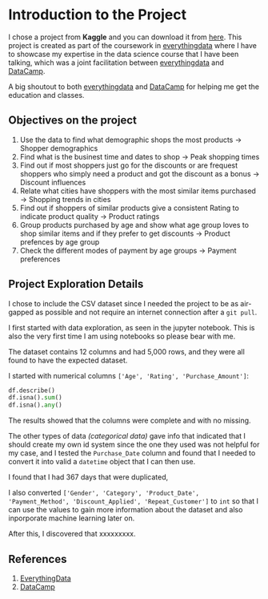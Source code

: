 # Introduction to the Project
I chose a project from **Kaggle** and you can download it from [here](https://www.kaggle.com/datasets/logiccraftbyhimanshi/walmart-customer-purchase-behavior-dataset). This project is created as part of the coursework in [everythingdata][everythingdata-link] where I have to showcase my expertise in the data science course that I have been talking, which was a joint facilitation between [everythingdata][everythingdata-link] and [DataCamp][datacamp-link].

A big shoutout to both [everythingdata][everythingdata-link] and [DataCamp][datacamp-link] for helping me get the education and classes.

## Objectives on the project
1. Use the data to find what demographic shops the most products -> Shopper demographics
2. Find what is the businest time and dates to shop -> Peak shopping times
3. Find out if most shoppers just go for the discounts or are frequest shoppers who simply need a product and got the discount as a bonus -> Discount influences
4. Relate what cities have shoppers with the most similar items purchased -> Shopping trends in cities
5. Find out if shoppers of similar products give a consistent Rating to indicate product quality -> Product ratings
6. Group products purchased by age and show what age group loves to shop similar items and if they prefer to get discounts -> Product prefences by age group
7. Check the different modes of payment by age groups -> Payment preferences

## Project Exploration Details

I chose to include the CSV dataset since I needed the project to be as air-gapped as possible and not require an internet connection after a `git pull`.

I first started with data exploration, as seen in the jupyter notebook. This is also the very first time I am using notebooks so please bear with me.

The dataset contains 12 columns and had 5,000 rows, and they were all found to have the expected dataset.

I started with numerical columns `['Age', 'Rating', 'Purchase_Amount']`:
```python
df.describe()
df.isna().sum()
df.isna().any()
```

The results showed that the columns were complete and with no missing.

The other types of data *(categorical data)* gave info that indicated that I should create my own id system since the one they used was not helpful for my case, and I tested the `Purchase_Date` column and found that I needed to convert it into valid a `datetime` object that I can then use.

I found that I had 367 days that were duplicated, 

I also converted `['Gender', 'Category', 'Product_Date', 'Payment_Method', 'Discount_Applied', 'Repeat_Customer']` to `int` so that I can use the values to gain more information about the dataset and also inporporate machine learning later on.

After this, I discovered that xxxxxxxxx.


## References

1. [EverythingData][everythingdata-link]
2. [DataCamp][datacamp-link]  


[everythingdata-link]: [https://www/example.com] "Link is Missing"
[datacamp-link]: https://www.datacamp.com/ "Landing page of DataCamp"
